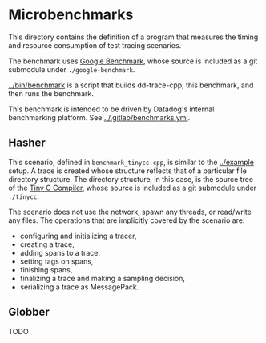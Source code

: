 Microbenchmarks
===============
This directory contains the definition of a program that measures the timing and
resource consumption of test tracing scenarios.

The benchmark uses [Google Benchmark][1], whose source is included as a git
submodule under `./google-benchmark`.

[../bin/benchmark][6] is a script that builds dd-trace-cpp, this benchmark, and
then runs the benchmark.

This benchmark is intended to be driven by Datadog's internal benchmarking
platform.  See [../.gitlab/benchmarks.yml][7].

Hasher
------
This scenario, defined in `benchmark_tinycc.cpp`, is similar to the
[../example][3] setup.  A trace is created whose structure reflects that of a
particular file directory structure.  The directory structure, in this case, is
the source tree of the [Tiny C Compiler][4], whose source is included as a git
submodule under `./tinycc`.

The scenario does not use the network, spawn any threads, or read/write
any files. The operations that are implicitly covered by the scenario are:

- configuring and initializing a tracer,
- creating a trace,
- adding spans to a trace,
- setting tags on spans,
- finishing spans,
- finalizing a trace and making a sampling decision,
- serializing a trace as MessagePack.

Globber
-------
TODO

[1]: https://github.com/google/benchmark
[3]: ../example
[4]: https://bellard.org/tcc/
[6]: ../bin/benchmark
[7]: ../.gitlab/benchmarks.yml
